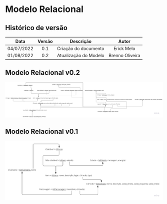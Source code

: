 # Modelo Relacional

## Histórico de versão

|    Data    | Versão |       Descrição       |      Autor      |
| :--------: | :----: | :-------------------: | :-------------: |
| 04/07/2022 |  0.1   | Criação do documento  |   Erick Melo    |
| 01/08/2022 |  0.2   | Atualização do Modelo | Brenno Oliveira |

## Modelo Relacional v0.2

![Modelo Relacional](../assets/ModeloRelacionalV0.2.jpg)

## Modelo Relacional v0.1

![Modelo Relacional](../assets/ModeloRelacionalV0.1.png)
